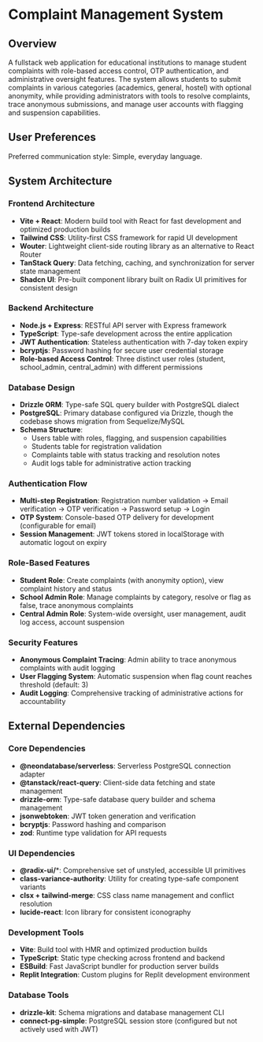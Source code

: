 # Complaint Management System

## Overview

A fullstack web application for educational institutions to manage student complaints with role-based access control, OTP authentication, and administrative oversight features. The system allows students to submit complaints in various categories (academics, general, hostel) with optional anonymity, while providing administrators with tools to resolve complaints, trace anonymous submissions, and manage user accounts with flagging and suspension capabilities.

## User Preferences

Preferred communication style: Simple, everyday language.

## System Architecture

### Frontend Architecture
- **Vite + React**: Modern build tool with React for fast development and optimized production builds
- **Tailwind CSS**: Utility-first CSS framework for rapid UI development
- **Wouter**: Lightweight client-side routing library as an alternative to React Router
- **TanStack Query**: Data fetching, caching, and synchronization for server state management
- **Shadcn UI**: Pre-built component library built on Radix UI primitives for consistent design

### Backend Architecture
- **Node.js + Express**: RESTful API server with Express framework
- **TypeScript**: Type-safe development across the entire application
- **JWT Authentication**: Stateless authentication with 7-day token expiry
- **bcryptjs**: Password hashing for secure user credential storage
- **Role-based Access Control**: Three distinct user roles (student, school_admin, central_admin) with different permissions

### Database Design
- **Drizzle ORM**: Type-safe SQL query builder with PostgreSQL dialect
- **PostgreSQL**: Primary database configured via Drizzle, though the codebase shows migration from Sequelize/MySQL
- **Schema Structure**:
  - Users table with roles, flagging, and suspension capabilities
  - Students table for registration validation
  - Complaints table with status tracking and resolution notes
  - Audit logs table for administrative action tracking

### Authentication Flow
- **Multi-step Registration**: Registration number validation → Email verification → OTP verification → Password setup → Login
- **OTP System**: Console-based OTP delivery for development (configurable for email)
- **Session Management**: JWT tokens stored in localStorage with automatic logout on expiry

### Role-Based Features
- **Student Role**: Create complaints (with anonymity option), view complaint history and status
- **School Admin Role**: Manage complaints by category, resolve or flag as false, trace anonymous complaints
- **Central Admin Role**: System-wide oversight, user management, audit log access, account suspension

### Security Features
- **Anonymous Complaint Tracing**: Admin ability to trace anonymous complaints with audit logging
- **User Flagging System**: Automatic suspension when flag count reaches threshold (default: 3)
- **Audit Logging**: Comprehensive tracking of administrative actions for accountability

## External Dependencies

### Core Dependencies
- **@neondatabase/serverless**: Serverless PostgreSQL connection adapter
- **@tanstack/react-query**: Client-side data fetching and state management
- **drizzle-orm**: Type-safe database query builder and schema management
- **jsonwebtoken**: JWT token generation and verification
- **bcryptjs**: Password hashing and comparison
- **zod**: Runtime type validation for API requests

### UI Dependencies
- **@radix-ui/***: Comprehensive set of unstyled, accessible UI primitives
- **class-variance-authority**: Utility for creating type-safe component variants
- **clsx + tailwind-merge**: CSS class name management and conflict resolution
- **lucide-react**: Icon library for consistent iconography

### Development Tools
- **Vite**: Build tool with HMR and optimized production builds
- **TypeScript**: Static type checking across frontend and backend
- **ESBuild**: Fast JavaScript bundler for production server builds
- **Replit Integration**: Custom plugins for Replit development environment

### Database Tools
- **drizzle-kit**: Schema migrations and database management CLI
- **connect-pg-simple**: PostgreSQL session store (configured but not actively used with JWT)